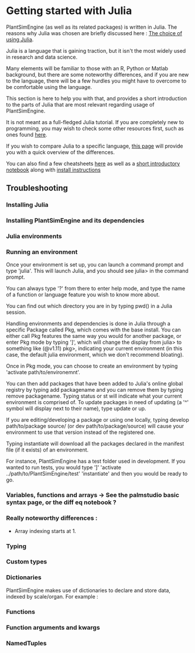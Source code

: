 # Getting started with Julia

PlantSimEngine (as well as its related packages) is written in Julia. The reasons why Julia was chosen are briefly discussed here : [The choice of using Julia](@ref).

Julia is a language that is gaining traction, but it isn't the most widely used in research and data science. 

Many elements will be familiar to those with an R, Python or Matlab background, but there are some noteworthy differences, and if you are new to the language, there will be a few hurdles you might have to overcome to be comfortable using the language.

This section is here to help you with that, and provides a short introduction to the parts of Julia that are most relevant regarding usage of PlantSimEngine.

It is not meant as a full-fledged Julia tutorial. If you are completely new to programming, you may wish to check some other resources first, such as ones found [here](https://docs.julialang.org/en/v1/manual/getting-started/).

If you wish to compare Julia to a specific language, [this page](https://docs.julialang.org/en/v1/manual/noteworthy-differences/#Noteworthy-differences-from-Python) will provide you with a quick overview of the differences.

You can also find a few cheatsheets [here](https://palmstudio.github.io/Biophysics_database_palm/cheatsheets/) as well as a [short introductory notebook](https://palmstudio.github.io/Biophysics_database_palm/basic_syntax/) along with [install instructions](https://palmstudio.github.io/Biophysics_database_palm/installation/)

## Troubleshooting

### Installing Julia

### Installing PlantSimEngine and its dependencies

### Julia environments

### Running an environment

Once your environment is set up, you can launch a command prompt and type 'julia'. This will launch Julia, and you should see
julia> 
in the command prompt.

You can always type '?' from there to enter help mode, and type the name of a function or language feature you wish to know more about.

You can find out which directory you are in by typing pwd() in a Julia session.

Handling environments and dependencies is done in Julia through a specific Package called Pkg, which comes with the base install. You can either call Pkg features the same way you would for another package, or enter Pkg mode by typing ']', which will change the display from 
julia> to something like (@v1.11) pkg>, indicating your current environment (in this case, the default julia environment, which we don't recommend bloating).

Once in Pkg mode, you can choose to create an environment by typing 'activate path/to/environemnt'. 

You can then add packages that have been added to Julia's online global registry by typing add packagename and you can remove them by typing remove packagename. Typing status or st will indicate what your current environment is comprised of. To update packages in need of updating (a '^' symbol will display next to their name), type update or up.

If you are editing/developing a package or using one locally, typing develop path/to/package source/ (or dev path/to/package/source) will cause your environment to use that version instead of the registered one.

Typing instantiate will download all the packages declared in the manifest file (if it exists) of an environment.

For instance, PlantSimEngine has a test folder used in development. If you wanted to run tests, you would type
']'
'activate ../path/to/PlantSimEngine/test'
'instantiate'
and then you would be ready to go.

 

### Variables, functions and arrays -> See the palmstudio basic syntax page, or the diff eq notebook ?

### Really noteworthy differences : 
- Array indexing starts at 1.

### Typing

### Custom types

### Dictionaries

PlantSimEngine makes use of dictionaries to declare and store data, indexed by scale/organ.
For example : 

### Functions 

### Function arguments and kwargs

### NamedTuples